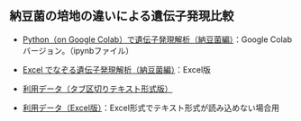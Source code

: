 ## 納豆菌の培地の違いによる遺伝子発現比較
- [Python（on Google Colab）で遺伝子発現解析（納豆菌編）](./expNattoByPythonOnColab.ipynb)：Google Colabバージョン。（ipynbファイル）
- [Excel でなぞる遺伝子発現解析（納豆菌編）](./expNattoByExcel.md)：Excel版

- [利用データ（タブ区切りテキスト形式版）](Bsubtilis_exp.for_lec.0613.txt)
- [利用データ（Excel版）](Bsubtilis_exp.for_lec.0614.xlsx)：Excel形式でテキスト形式が読み込めない場合用
